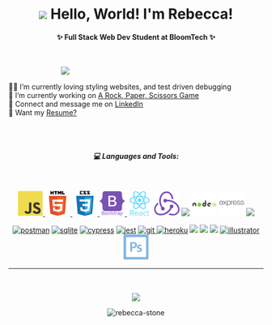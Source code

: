 <!-- Waving Hand -->

<h1 align="center"><img src="https://raw.githubusercontent.com/MartinHeinz/MartinHeinz/master/wave.gif" width="45px"> Hello, World! I'm Rebecca! </h1>

<h4 align="center">✨ Full Stack Web Dev Student at BloomTech ✨</h4>
<br />

[<img align="right" width="400" src="https://github-readme-stats.vercel.app/api/top-langs/?username=rebecca-stone&layout=compact"/>](https://github.com/Rebecca-Stone/github-readme-stats)


<br />

<!-- 🌱 I’m Rebecca Stone! Full Stack Web Dev Student, at BloomTech <br /> -->
🤞🏻 I’m currently loving styling websites, and test driven debugging <br />
🔭 I’m currently working on [A Rock, Paper, Scissors Game](https://github.com/Rebecca-Stone/Rock-Paper-Scissors-WebGame)<br />
📨 Connect and message me on [LinkedIn](https://www.linkedin.com/in/rebecca-stone-web-developer/)<br />
📄 Want my [Resume?](https://docs.google.com/document/d/1w0u4IDKU6TxbHw_gnFdMQpebKLb4hkcM-p-_qqYnCTw/edit) <br />


<br />
<br />


<h5 align="center">💻 Languages and Tools:</h5>
<br />

<div align="center">

<a href="https://developer.mozilla.org/en-US/docs/Web/JavaScript" target="_blank" rel="noreferrer"> <img src="https://raw.githubusercontent.com/devicons/devicon/master/icons/javascript/javascript-original.svg" alt="javascript" width="50" /> </a> <a href="https://www.w3.org/html/" target="_blank" rel="noreferrer"> <img src="https://raw.githubusercontent.com/devicons/devicon/master/icons/html5/html5-original-wordmark.svg" alt="html5" width="50" /> </a> <a href="https://www.w3schools.com/css/" target="_blank" rel="noreferrer"> <img src="https://raw.githubusercontent.com/devicons/devicon/master/icons/css3/css3-original-wordmark.svg" alt="css3" width="50" /> </a> <a href="https://getbootstrap.com" target="_blank" rel="noreferrer"> <img src="https://raw.githubusercontent.com/devicons/devicon/master/icons/bootstrap/bootstrap-plain-wordmark.svg" alt="bootstrap" width="50" /> </a>
 <a href="https://reactjs.org/" target="_blank" rel="noreferrer"><img src="https://raw.githubusercontent.com/devicons/devicon/master/icons/react/react-original-wordmark.svg" alt="react" width="50" /></a> <a href="https://redux.js.org" target="_blank" rel="noreferrer"> <img src="https://raw.githubusercontent.com/devicons/devicon/master/icons/redux/redux-original.svg" alt="redux" width="50" /></a> <img src= "https://cdn.svgporn.com/logos/axios.svg" width='50'> 
 <a href="https://nodejs.org" target="_blank" rel="noreferrer"><img src="https://raw.githubusercontent.com/devicons/devicon/master/icons/nodejs/nodejs-original-wordmark.svg" alt="nodejs" width="50" /></a> <a href="https://expressjs.com" target="_blank" rel="noreferrer"> <img src="https://raw.githubusercontent.com/devicons/devicon/master/icons/express/express-original-wordmark.svg" alt="express" width="50" /></a> <img src= "https://cdn.svgporn.com/logos/nodemon.svg" width='50'>

<a href="https://postman.com" target="_blank" rel="noreferrer"> <img src="https://www.vectorlogo.zone/logos/getpostman/getpostman-icon.svg" alt="postman" width="50" /></a> <a href="https://www.sqlite.org/" target="_blank" rel="noreferrer"> <img src="https://www.vectorlogo.zone/logos/sqlite/sqlite-icon.svg" alt="sqlite" width="50" /></a> 
 <a href="https://www.cypress.io" target="_blank" rel="noreferrer"> <img src="https://raw.githubusercontent.com/simple-icons/simple-icons/6e46ec1fc23b60c8fd0d2f2ff46db82e16dbd75f/icons/cypress.svg" alt="cypress" width="50" /></a> <a href="https://jestjs.io" target="_blank" rel="noreferrer"> <img src="https://www.vectorlogo.zone/logos/jestjsio/jestjsio-icon.svg" alt="jest" width="50" /></a> <a href="https://git-scm.com/" target="_blank" rel="noreferrer"> <img src="https://www.vectorlogo.zone/logos/git-scm/git-scm-icon.svg" alt="git" width="50" /> </a> <a href="https://heroku.com" target="_blank" rel="noreferrer"> <img src="https://www.vectorlogo.zone/logos/heroku/heroku-icon.svg" alt="heroku" width="50" /></a> 
<img src= "https://cdn.svgporn.com/logos/apple.svg" width='50'> <img src= "https://cdn.svgporn.com/logos/visual-studio-code.svg" width='50'> <img src= "https://cdn.svgporn.com/logos/npm.svg" width='60'> <a href="https://www.adobe.com/in/products/illustrator.html" target="_blank" rel="noreferrer"> <img src="https://www.vectorlogo.zone/logos/adobe_illustrator/adobe_illustrator-icon.svg" alt="illustrator" width="50" /> </a> <a href="https://www.photoshop.com/en" target="_blank" rel="noreferrer"> <img src="https://raw.githubusercontent.com/devicons/devicon/master/icons/photoshop/photoshop-line.svg" alt="photoshop" width="50" /></a>

_________________________________________________________________________

<br />

[<img align="center" width="500" src="https://github-readme-stats.vercel.app/api?username=Rebecca-Stone&show_icons=true"/>](https://github.com/Rebecca-Stone/)

<p align="center"> <img src="https://komarev.com/ghpvc/?username=rebecca-stone&label=Profile%20views&color=0e75b6&style=flat" alt="rebecca-stone" /> </p>
